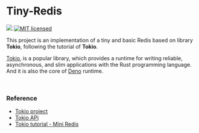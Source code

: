 # Tiny-Redis

[![](https://github.com/GarfieldZHU/Tiny-Redis/workflows/tiny-redis/badge.svg)](https://github.com/GarfieldZHU/Tiny-Redis/actions?query=workflow%3tiny-redis)
[![MIT licensed](https://img.shields.io/github/license/GarfieldZHU/tiny-redis)](./LICENSE)


This project is an implementation of a tiny and basic Redis based on library **Tokio**, following the tutorial of **Tokio**. 


[Tokio](https://github.com/tokio-rs/tokio), is a popular library, which provides a runtime for writing reliable, asynchronous, and slim applications with the Rust programming language. And it is also the core of [Deno](https://github.com/denoland/deno) runtime. 

<br/>

### Reference

- [Tokio project](https://github.com/tokio-rs/tokio)
- [Tokio APi](https://docs.rs/tokio/0.2.22/tokio/)
- [Tokio tutorial - Mini Redis](https://tokio.rs/[...slug]?slug=tokio&slug=tutorial)
